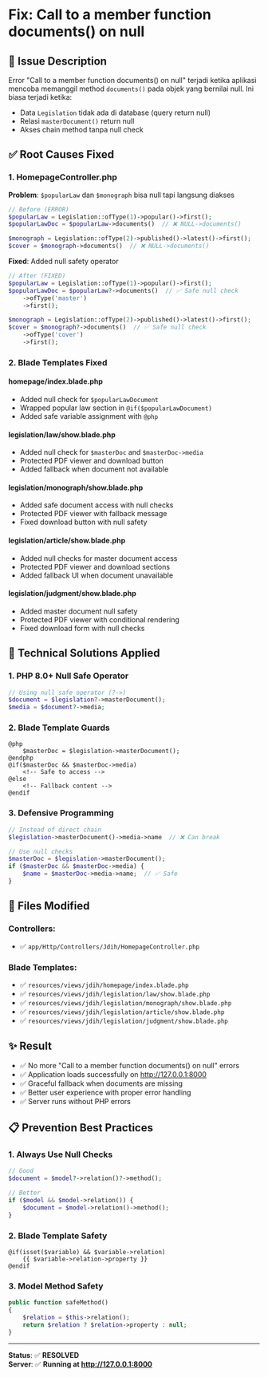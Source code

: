 # Fix: Call to a member function documents() on null

## 🐛 **Issue Description**
Error "Call to a member function documents() on null" terjadi ketika aplikasi mencoba memanggil method `documents()` pada objek yang bernilai null. Ini biasa terjadi ketika:
- Data `Legislation` tidak ada di database (query return null)
- Relasi `masterDocument()` return null
- Akses chain method tanpa null check

## ✅ **Root Causes Fixed**

### 1. **HomepageController.php**
**Problem**: `$popularLaw` dan `$monograph` bisa null tapi langsung diakses
```php
// Before (ERROR)
$popularLaw = Legislation::ofType(1)->popular()->first();
$popularLawDoc = $popularLaw->documents()  // ❌ NULL->documents()

$monograph = Legislation::ofType(2)->published()->latest()->first();
$cover = $monograph->documents()  // ❌ NULL->documents()
```

**Fixed**: Added null safety operator
```php
// After (FIXED)
$popularLaw = Legislation::ofType(1)->popular()->first();
$popularLawDoc = $popularLaw?->documents()  // ✅ Safe null check
    ->ofType('master')
    ->first();

$monograph = Legislation::ofType(2)->published()->latest()->first();
$cover = $monograph?->documents()  // ✅ Safe null check
    ->ofType('cover')
    ->first();
```

### 2. **Blade Templates Fixed**

#### **homepage/index.blade.php**
- Added null check for `$popularLawDocument`
- Wrapped popular law section in `@if($popularLawDocument)` 
- Added safe variable assignment with `@php`

#### **legislation/law/show.blade.php**
- Added null check for `$masterDoc` and `$masterDoc->media`
- Protected PDF viewer and download button
- Added fallback when document not available

#### **legislation/monograph/show.blade.php**  
- Added safe document access with null checks
- Protected PDF viewer with fallback message
- Fixed download button with null safety

#### **legislation/article/show.blade.php**
- Added null checks for master document access
- Protected PDF viewer and download sections
- Added fallback UI when document unavailable

#### **legislation/judgment/show.blade.php**
- Added master document null safety
- Protected PDF viewer with conditional rendering  
- Fixed download form with null checks

## 🔧 **Technical Solutions Applied**

### **1. PHP 8.0+ Null Safe Operator**
```php
// Using null safe operator (?->)
$document = $legislation?->masterDocument();
$media = $document?->media;
```

### **2. Blade Template Guards**
```blade
@php
    $masterDoc = $legislation->masterDocument();
@endphp
@if($masterDoc && $masterDoc->media)
    <!-- Safe to access -->
@else
    <!-- Fallback content -->
@endif
```

### **3. Defensive Programming**
```php
// Instead of direct chain
$legislation->masterDocument()->media->name  // ❌ Can break

// Use null checks
$masterDoc = $legislation->masterDocument();
if ($masterDoc && $masterDoc->media) {
    $name = $masterDoc->media->name;  // ✅ Safe
}
```

## 🎯 **Files Modified**

### Controllers:
- ✅ `app/Http/Controllers/Jdih/HomepageController.php`

### Blade Templates:
- ✅ `resources/views/jdih/homepage/index.blade.php`
- ✅ `resources/views/jdih/legislation/law/show.blade.php` 
- ✅ `resources/views/jdih/legislation/monograph/show.blade.php`
- ✅ `resources/views/jdih/legislation/article/show.blade.php`
- ✅ `resources/views/jdih/legislation/judgment/show.blade.php`

## ✨ **Result**
- ✅ No more "Call to a member function documents() on null" errors
- ✅ Application loads successfully on http://127.0.0.1:8000
- ✅ Graceful fallback when documents are missing
- ✅ Better user experience with proper error handling
- ✅ Server runs without PHP errors

## 📋 **Prevention Best Practices**

### **1. Always Use Null Checks**
```php
// Good
$document = $model?->relation()?->method();

// Better  
if ($model && $model->relation()) {
    $document = $model->relation()->method();
}
```

### **2. Blade Template Safety**
```blade
@if(isset($variable) && $variable->relation)
    {{ $variable->relation->property }}
@endif
```

### **3. Model Method Safety**
```php
public function safeMethod()
{
    $relation = $this->relation();
    return $relation ? $relation->property : null;
}
```

---

**Status**: ✅ **RESOLVED**  
**Server**: ✅ **Running at http://127.0.0.1:8000**